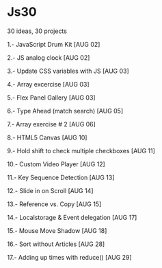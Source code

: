 # Js30

30 ideas, 30 projects

1.- JavaScript Drum Kit [AUG 02]

2.- JS analog clock [AUG 02]

3.- Update CSS variables with JS [AUG 03]

4.- Array excercise [AUG 03]

5.- Flex Panel Gallery [AUG 03]

6.- Type Ahead (match search) [AUG 05]

7.- Array exercise # 2 [AUG 06]

8.- HTML5 Canvas [AUG 10]

9.- Hold shift to check multiple checkboxes [AUG 11]

10.- Custom Video Player [AUG 12]

11.- Key Sequence Detection [AUG 13]

12.- Slide in on Scroll [AUG 14]

13.- Reference vs. Copy [AUG 15]

14.- Localstorage & Event delegation [AUG 17]

15.- Mouse Move Shadow [AUG 18]

16.- Sort without Articles [AUG 28]

17.- Adding up times with reduce() [AUG 29]
